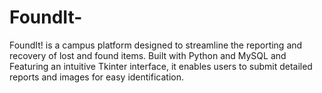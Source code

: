 # FoundIt-
FoundIt! is a campus platform designed to streamline the reporting and recovery of lost and found items. Built with Python and MySQL and Featuring an intuitive Tkinter interface, it enables users to submit detailed reports and images for easy identification. 
